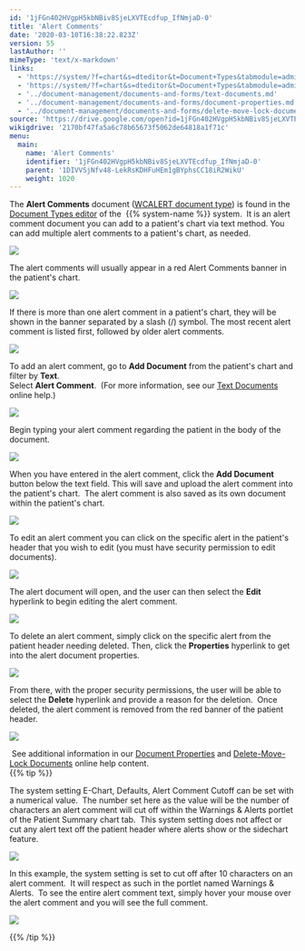 ```yaml
---
id: '1jFGn402HVgpH5kbNBiv8SjeLXVTEcdfup_IfNmjaD-0'
title: 'Alert Comments'
date: '2020-03-10T16:38:22.823Z'
version: 55
lastAuthor: ''
mimeType: 'text/x-markdown'
links:
  - 'https://system/?f=chart&s=dteditor&t=Document+Types&tabmodule=admin&dtopp=dtview&dtsopp=dt_val&doc_type=WCALERT'
  - 'https://system/?f=chart&s=dteditor&t=Document+Types&tabmodule=admin&tabselect=Document+Types'
  - '../document-management/documents-and-forms/text-documents.md'
  - '../document-management/documents-and-forms/document-properties.md'
  - '../document-management/documents-and-forms/delete-move-lock-documents.md'
source: 'https://drive.google.com/open?id=1jFGn402HVgpH5kbNBiv8SjeLXVTEcdfup_IfNmjaD-0'
wikigdrive: '2170bf47fa5a6c78b65673f5062de64818a1f71c'
menu:
  main:
    name: 'Alert Comments'
    identifier: '1jFGn402HVgpH5kbNBiv8SjeLXVTEcdfup_IfNmjaD-0'
    parent: '1DIVVSjNfv48-LekRsKDHFuHEm1gBYphsCC18iR2WikU'
    weight: 1020
---
```

The **Alert Comments** document ([WCALERT document type](https://system/?f=chart&s=dteditor&t=Document+Types&tabmodule=admin&dtopp=dtview&dtsopp=dt_val&doc_type=WCALERT)) is found in the [Document Types editor](https://system/?f=chart&s=dteditor&t=Document+Types&tabmodule=admin&tabselect=Document+Types) of the  {{% system-name %}} system.  It is an alert comment document you can add to a patient's chart via text method. You can add multiple alert comments to a patient's chart, as needed.

  
![](../alert-comments.assets/4ee9922b66a83eb55922ed7161fcc963.png)  


The alert comments will usually appear in a red Alert Comments banner in the patient's chart.

  
![](../alert-comments.assets/6066b1f84968e596d3ee8cc3e0f10446.png)  


If there is more than one alert comment in a patient's chart, they will be shown in the banner separated by a slash (/) symbol. The most recent alert comment is listed first, followed by older alert comments.

  
![](../alert-comments.assets/1450848810701dcca5627c963965dddb.png)  


To add an alert comment, go to **Add Document** from the patient's chart and filter by **Text**.  
Select **Alert Comment**.  (For more information, see our [Text Documents](../document-management/documents-and-forms/text-documents.md) online help.)

  
![](../alert-comments.assets/980b96ecdf487c728314032ca537dadd.png)  


Begin typing your alert comment regarding the patient in the body of the document.

  
![](../alert-comments.assets/8043424b89289f89d17738c6525b4ea2.png)  


When you have entered in the alert comment, click the **Add Document** button below the text field. This will save and upload the alert comment into the patient's chart.  The alert comment is also saved as its own document within the patient's chart.

  
![](../alert-comments.assets/334dd9703350ea2ad35c0479dde31ce7.png)  


To edit an alert comment you can click on the specific alert in the patient's header that you wish to edit (you must have security permission to edit documents).  
  
![](../alert-comments.assets/60f08dad68e7844fcbfbb2722086cc59.png)  


The alert document will open, and the user can then select the **Edit** hyperlink to begin editing the alert comment.  
  
![](../alert-comments.assets/80271a10303303fa8390fe3bf863dbf9.png)  


To delete an alert comment, simply click on the specific alert from the patient header needing deleted. Then, click the **Properties** hyperlink to get into the alert document properties.

  
![](../alert-comments.assets/21bd742399401ae7b3268648c6af1e4a.png)  


From there, with the proper security permissions, the user will be able to select the **Delete** hyperlink and provide a reason for the deletion.  Once deleted, the alert comment is removed from the red banner of the patient header.

  
![](../alert-comments.assets/8bd60e4e0eb4cf679c6bec2a1967b0c8.png)  


 See additional information in our [Document Properties](../document-management/documents-and-forms/document-properties.md) and [Delete-Move-Lock Documents](../document-management/documents-and-forms/delete-move-lock-documents.md) online help content.  
{{% tip %}}

The system setting E-Chart, Defaults, Alert Comment Cutoff can be set with a numerical value.  The number set here as the value will be the number of characters an alert comment will cut off within the Warnings & Alerts portlet of the Patient Summary chart tab.  This system setting does not affect or cut any alert text off the patient header where alerts show or the sidechart feature.

  
![](../alert-comments.assets/fbbc9105f3b5f825ad6e5a88e2ebe2d9.png)  


In this example, the system setting is set to cut off after 10 characters on an alert comment.  It will respect as such in the portlet named Warnings & Alerts.  To see the entire alert comment text, simply hover your mouse over the alert comment and you will see the full comment.

  
![](../alert-comments.assets/111ec2dc29aae1ee2325f2721bfc863b.png)  



{{% /tip %}}


